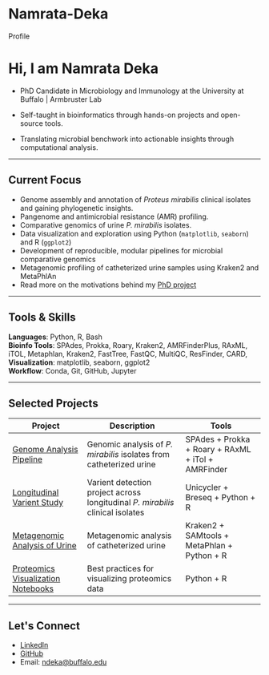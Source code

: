 # Namrata-Deka
Profile
# Hi, I am Namrata Deka
- PhD Candidate in Microbiology and Immunology at the University at Buffalo | Armbruster Lab
  
- Self-taught in bioinformatics through hands-on projects and open-source tools.
- Translating microbial benchwork into actionable insights through computational analysis.

---

## Current Focus

- Genome assembly and annotation of *Proteus mirabilis* clinical isolates and gaining phylogenetic insights. 
- Pangenome and antimicrobial resistance (AMR) profiling.
- Comparative genomics of urine *P. mirabilis* isolates. 
- Data visualization and exploration using Python (`matplotlib`, `seaborn`) and R (`ggplot2`)  
- Development of reproducible, modular pipelines for microbial comparative genomics  
- Metagenomic profiling of catheterized urine samples using Kraken2 and MetaPhlAn
- Read more on the motivations behind my [PhD project](big_bad_proteus.md)

---

## Tools & Skills

**Languages**: Python, R, Bash  
**Bioinfo Tools**: SPAdes, Prokka, Roary, Kraken2, AMRFinderPlus, RAxML, iTOL, Metaphlan, Kraken2, FastTree, FastQC, MultiQC, ResFinder, CARD,   
**Visualization**: matplotlib, seaborn, ggplot2  
**Workflow**: Conda, Git, GitHub, Jupyter  

---

##  Selected Projects

| Project | Description | Tools |
|--------|-------------|-------|
| [Genome Analysis Pipeline](https://github.com/Deka-nam/genome-analysis-pipeline) | Genomic analysis of *P. mirabilis* isolates from catheterized urine | SPAdes + Prokka + Roary + RAxML + iTol + AMRFinder |
| [Longitudinal Varient Study](https://github.com/Deka-nam/longitudinal-variants) | Varient detection project across longitudinal *P. mirabilis* clinical isolates | Unicycler + Breseq + Python + R |
| [Metagenomic Analysis of Urine](http://github.com/Deka-nam/urine-metagenomics) | Metagenomic analysis of catheterized urine | Kraken2 + SAMtools + MetaPhlan + Python + R |
| [Proteomics Visualization Notebooks](http://github.com/Deka-nam/proteomics-viz)| Best practices for visualizing proteomics data | Python + R |

---

##  Let's Connect

-  [LinkedIn](https://linkedin.com/in/namratadeka)
-  [GitHub](https://github.com/Deka-nam)
-  Email: ndeka@buffalo.edu
